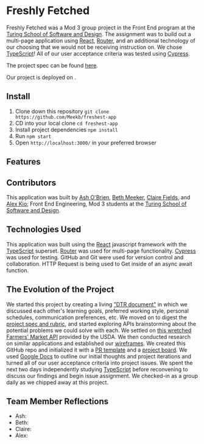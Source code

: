 # Freshly Fetched

Freshly Fetched was a Mod 3 group project in the Front End program at the [Turing School of Software and Design](https://turing.io/). The assignment was to build out a multi-page application using [React](https://reactjs.org/), [Router](https://reactrouter.com/), and an additional technology of our choosing that we would not be receiving instruction on. We chose [TypeScript](https://www.typescriptlang.org/)! All of our user acceptance criteria was tested using [Cypress](https://www.cypress.io/).

The project spec can be found [here](https://frontend.turing.edu/projects/module-3/stretch.html).

Our project is deployed on []().

## Install

1. Clone down this repository `git clone https://github.com/Meekb/freshest-app`
2. CD into your local clone `cd freshest-app`
3. Install project dependencies `npm install`
4. Run `npm start`
5. Open `http://localhost:3000/` in your preferred browser

## Features

<!-- ![Gif of the app home and movie details pages](src/readme/01.gif)
* Gif of the home page and filtered search

![Gif of filter by day functionality and market details page](src/readme/02.gif)
* Gif of filter by day functionality and market details page

![Gif showing error handling](src/readme/03.gif)
* Gif showing error handling

![Gif showing responsiveness of the app](src/readme/04.gif)
* Gif showing responsiveness of the app from the most popular desktop resolution (1920x1080) to mobile layout in 428x926 (iPhone 12 Pro Max) -->

## Contributors

This application was built by [Ash O'Brien](https://github.com/AshleyOh-bit), [Beth Meeker](https://github.com/Meekb), [Claire Fields](https://github.com/clairefields15), and [Alex Kio](https://github.com/alexmkio/); Front End Engineering, Mod 3 students at the [Turing School of Software and Design](https://turing.io/).

## Technologies Used

This application was built using the [React](https://reactjs.org/) javascript framework with the [TypeScript](https://www.typescriptlang.org/) superset. [Router](https://reactrouter.com/) was used for multi-page functionality. [Cypress](https://www.cypress.io/) was used for testing. GitHub and Git were used for version control and collaboration. HTTP Request is being used to Get inside of an async await function.

## The Evolution of the Project

We started this project by creating a living ["DTR document"](https://docs.google.com/document/d/1D9hS2gDg9vJs3ZqQWIU51EeSJ721vItyTz-j72Za_mU/edit#heading=h.6r7y3guy9gso) in which we discussed each other's learning goals, preferred working style, personal schedules, communication preferences, etc. We moved on to digest the [project spec and rubric](https://frontend.turing.edu/projects/module-3/stretch.html), and started exploring APIs brainstorming about the potential problems we could solve with each. We settled on [this wretched Farmers' Market API](https://search.ams.usda.gov/farmersmarkets/v1/svcdesc.html) provided by the USDA. We then conducted research on similar applications and established our [wireframes](https://miro.com/app/board/o9J_l5OWQ6g=/). We created this GitHub repo and initialized it with a [PR template](https://github.com/Meekb/freshest-app/blob/main/pull_request_template.md) and a [project board](https://github.com/Meekb/freshest-app/projects/1). We used [Google Docs](https://docs.google.com/document/d/18v-D7t7S92gWoUL19NvGLPDcDYorl9NXbdTqHXONo4Q/edit#heading=h.gsvlk44bqe01) to outline our initial thoughts and project iterations and turned all of our user acceptance criteria into project issues. We spent the next two days independently studying [TypeScript](https://www.typescriptlang.org/) before reconvening to discuss our findings and begin issue assignment. We checked-in as a group daily as we chipped away at this project.

## Team Member Reflections

* Ash: 
* Beth: 
* Claire: 
* Alex: 